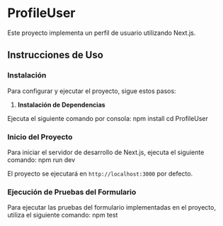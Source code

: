 # ProfileUser

Este proyecto implementa un perfil de usuario utilizando Next.js.

## Instrucciones de Uso

### Instalación

Para configurar y ejecutar el proyecto, sigue estos pasos:

1. **Instalación de Dependencias**

Ejecuta el siguiente comando por consola:
npm install
cd ProfileUser

### Inicio del Proyecto

Para iniciar el servidor de desarrollo de Next.js, ejecuta el siguiente comando:
npm run dev

El proyecto se ejecutará en `http://localhost:3000` por defecto.

### Ejecución de Pruebas del Formulario

Para ejecutar las pruebas del formulario implementadas en el proyecto, utiliza el siguiente comando:
npm test